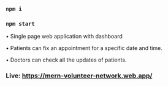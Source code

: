 ### `npm i`

### `npm start`


• Single page web application with dashboard

• Patients can fix an appointment for a specific date and time.

• Doctors can check all the updates of patients.

### Live: https://mern-volunteer-network.web.app/
